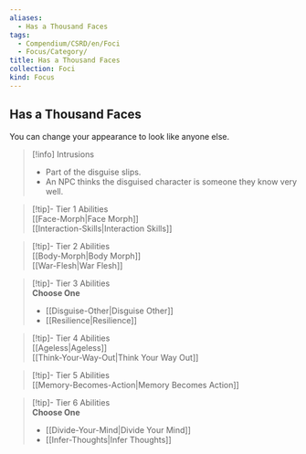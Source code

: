 ```yaml
---
aliases:
  - Has a Thousand Faces
tags:
  - Compendium/CSRD/en/Foci
  - Focus/Category/
title: Has a Thousand Faces
collection: Foci
kind: Focus
---
```

## Has a Thousand Faces  
You can change your appearance to look like anyone else.  

>[!info] Intrusions  
>- Part of the disguise slips.  
>- An NPC thinks the disguised character is someone they know very well.  


>[!tip]- Tier 1 Abilities  
> [[Face-Morph|Face Morph]]  
> [[Interaction-Skills|Interaction Skills]]  


>[!tip]- Tier 2 Abilities  
> [[Body-Morph|Body Morph]]  
> [[War-Flesh|War Flesh]]  


>[!tip]- Tier 3 Abilities  
> **Choose One**  
>- [[Disguise-Other|Disguise Other]]  
>- [[Resilience|Resilience]]  


>[!tip]- Tier 4 Abilities  
> [[Ageless|Ageless]]  
> [[Think-Your-Way-Out|Think Your Way Out]]  


>[!tip]- Tier 5 Abilities  
> [[Memory-Becomes-Action|Memory Becomes Action]]  


>[!tip]- Tier 6 Abilities  
> **Choose One**  
>- [[Divide-Your-Mind|Divide Your Mind]]  
>- [[Infer-Thoughts|Infer Thoughts]]
